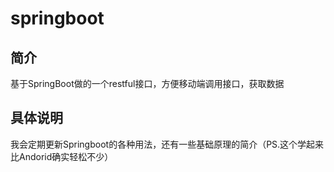 # springboot
## 简介
基于SpringBoot做的一个restful接口，方便移动端调用接口，获取数据
## 具体说明
我会定期更新Springboot的各种用法，还有一些基础原理的简介（PS.这个学起来比Andorid确实轻松不少）
